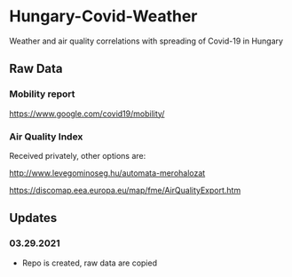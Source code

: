# Hungary-Covid-Weather
 Weather and air quality correlations with spreading of Covid-19 in Hungary

## Raw Data

### Mobility report
https://www.google.com/covid19/mobility/

### Air Quality Index
Received privately, other options are:

http://www.levegominoseg.hu/automata-merohalozat

https://discomap.eea.europa.eu/map/fme/AirQualityExport.htm

## Updates

### 03.29.2021
- Repo is created, raw data are copied


